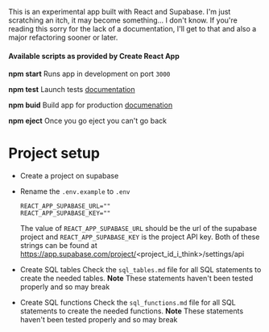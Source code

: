 This is an experimental app built with React and Supabase. I'm just scratching an itch, it may become something... I don't know.
If you're reading this sorry for the lack of a documentation, I'll get to that and also a major refactoring sooner or later.

#### Available scripts as provided by Create React App

**npm start** Runs app in development on port `3000`

**npm test** Launch tests [documentation](https://facebook.github.io/create-react-app/docs/running-tests)

**npm buid** Build app for production [documenation](https://facebook.github.io/create-react-app/docs/deployment)

**npm eject** Once you go eject you can't go back


# Project setup
- Create a project on supabase
- Rename the `.env.example` to `.env`
	```
	REACT_APP_SUPABASE_URL=""
	REACT_APP_SUPABASE_KEY=""
	```
	The value of `REACT_APP_SUPABASE_URL` should be the url of the supabase project and `REACT_APP_SUPABASE_KEY` is the project API key. Both of these strings can be found at https://app.supabase.com/project/<project_id_i_think>/settings/api
		
- Create SQL tables
	Check the `sql_tables.md` file for all SQL statements to create the needed tables.
	**Note** These statements haven't been tested properly and so may break

- Create SQL functions 
	Check the `sql_functions.md` file for all SQL statements to create the needed functions.
	**Note** These statements haven't been tested properly and so may break